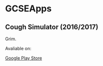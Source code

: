 # GCSEApps
 
## Cough Simulator (2016/2017)
Grim.

Avaliable on:

[Google Play Store](https://play.google.com/store/apps/details?id=com.j_harrison.coughsimulator2016&hl=en)
